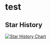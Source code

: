 # test

## Star History

[![Star History Chart](https://api.star-history.com/svg?repos=qimu666/qi-api&type=Date)](https://star-history.com/#qimu666/qi-api&Date)

